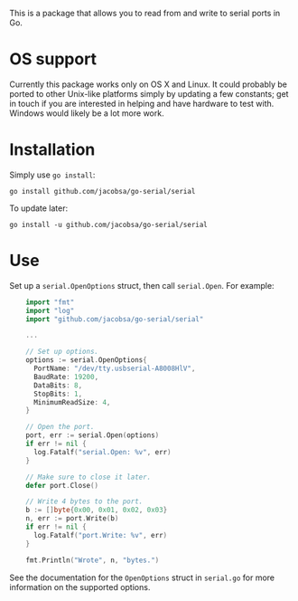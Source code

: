 This is a package that allows you to read from and write to serial ports in Go.


OS support
==========

Currently this package works only on OS X and Linux. It could probably be ported
to other Unix-like platforms simply by updating a few constants; get in touch if
you are interested in helping and have hardware to test with. Windows would
likely be a lot more work.


Installation
============

Simply use `go install`:

    go install github.com/jacobsa/go-serial/serial

To update later:

    go install -u github.com/jacobsa/go-serial/serial


Use
===

Set up a `serial.OpenOptions` struct, then call `serial.Open`. For example:

````go
    import "fmt"
    import "log"
    import "github.com/jacobsa/go-serial/serial"

    ...

    // Set up options.
    options := serial.OpenOptions{
      PortName: "/dev/tty.usbserial-A8008HlV",
      BaudRate: 19200,
      DataBits: 8,
      StopBits: 1,
      MinimumReadSize: 4,
    }

    // Open the port.
    port, err := serial.Open(options)
    if err != nil {
      log.Fatalf("serial.Open: %v", err)
    }

    // Make sure to close it later.
    defer port.Close()

    // Write 4 bytes to the port.
    b := []byte{0x00, 0x01, 0x02, 0x03}
    n, err := port.Write(b)
    if err != nil {
      log.Fatalf("port.Write: %v", err)
    }

    fmt.Println("Wrote", n, "bytes.")
````

See the documentation for the `OpenOptions` struct in `serial.go` for more
information on the supported options.
